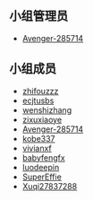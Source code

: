<!--
    小组组员列表

    按小组实际情况编辑模板即可，下面的例子仅供参考。

    可以在这里以 Markdown 的形式列出组员信息。可以是昵称，可以在后面附加组员希望添加的其它信息（限一行内）
    请注意，小组管理员 **必须** 提供 GitHub ID 以供外部联系
-->

## 小组管理员

- [Avenger-285714](https://github.com/Avenger-285714)

## 小组成员
- [zhifouzzz](https://github.com/zhifouzzz)
- [ecjtusbs](https://github.com/ecjtusbs)
- [wenshizhang](https://github.com/wenshizhang)
- [zixuxiaoye](https://github.com/zixuxiaoye)
- [Avenger-285714](https://github.com/Avenger-285714)
- [kobe337](https://github.com/kobe337)
- [vivianxf](https://github.com/vivianxf)
- [babyfengfx](https://github.com/babyfengfx)
- [luodeepin](https://github.com/luodeepin)
- [SuperEffie](https://github.com/SuperEffie)
- [Xuqi27837288](https://github.com/Xuqi27837288)
